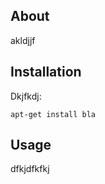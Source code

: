 About
-----

akldjjf

Installation
------------

Dkjfkdj:

    apt-get install bla

Usage
-----

dfkjdfkfkj
